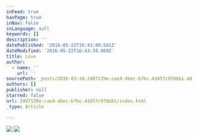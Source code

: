 ```yaml
---
inFeed: true
hasPage: true
inNav: false
inLanguage: null
keywords: []
description: ''
datePublished: '2016-05-22T16:43:49.541Z'
dateModified: '2016-05-22T16:43:34.909Z'
title: Love
author:
  - name: ''
    url: ''
sourcePath: _posts/2016-03-18-2d07139e-cae4-4bec-b7bc-41657c970bb1.md
authors: []
publisher: null
starred: false
url: 2d07139e-cae4-4bec-b7bc-41657c970bb1/index.html
_type: Article

---
```

![](https://the-grid-user-content.s3-us-west-2.amazonaws.com/0873c1e3-c39c-45b3-aba1-3a063d448ad8.jpg)
![](https://the-grid-user-content.s3-us-west-2.amazonaws.com/ea8277d7-d411-48d6-9e4a-1eebbdc98da2.jpg)